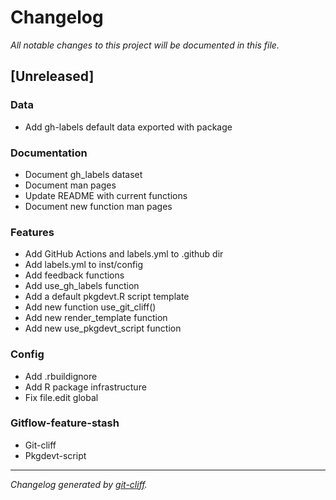 # Changelog
*All notable changes to this project will be documented in this file.*

## [Unreleased]

### Data

- Add gh-labels default data exported with package

### Documentation

- Document gh_labels dataset
- Document man pages
- Update README with current functions
- Document new function man pages

### Features

- Add GitHub Actions and labels.yml to .github dir
- Add labels.yml to inst/config
- Add feedback functions
- Add use_gh_labels function
- Add a default pkgdevt.R script template
- Add new function use_git_cliff()
- Add new render_template function
- Add new use_pkgdevt_script function

### Config

- Add .rbuildignore
- Add R package infrastructure
- Fix file.edit global

### Gitflow-feature-stash

- Git-cliff
- Pkgdevt-script

***
*Changelog generated by [git-cliff](https://github.com/orhun/git-cliff).*

